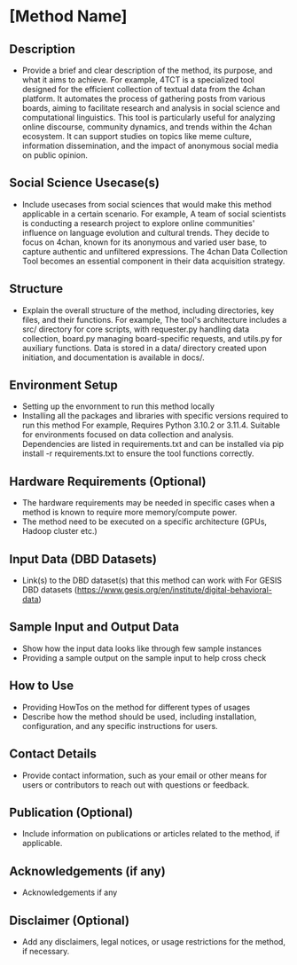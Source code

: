 # [Method Name]

## Description
- Provide a brief and clear description of the method, its purpose, and what it aims to achieve.
For example,
4TCT is a specialized tool designed for the efficient collection of textual data from the 4chan platform. It automates the process of gathering posts from various boards, aiming to facilitate research and analysis in social science and computational linguistics.
This tool is particularly useful for analyzing online discourse, community dynamics, and trends within the 4chan ecosystem. It can support studies on topics like meme culture, information dissemination, and the impact of anonymous social media on public opinion.

## Social Science Usecase(s)
- Include usecases from social sciences that would make this method applicable in a certain scenario.
For example,
A team of social scientists is conducting a research project to explore online communities' influence on language evolution and cultural trends. They decide to focus on 4chan, known for its anonymous and varied user base, to capture authentic and unfiltered expressions. The 4chan Data Collection Tool becomes an essential component in their data acquisition strategy.

## Structure
- Explain the overall structure of the method, including directories, key files, and their functions.
For example,
The tool's architecture includes a src/ directory for core scripts, with requester.py handling data collection, board.py managing board-specific requests, and utils.py for auxiliary functions. Data is stored in a data/ directory created upon initiation, and documentation is available in docs/.


## Environment Setup
- Setting up the envornment to run this method locally
- Installing all the packages and libraries with specific versions required to run this method
For example, 
Requires Python 3.10.2 or 3.11.4. Suitable for environments focused on data collection and analysis.
Dependencies are listed in requirements.txt and can be installed via pip install -r requirements.txt to ensure the tool functions correctly.


## Hardware Requirements (Optional)
- The hardware requirements may be needed in specific cases when a method is known to require more memory/compute power. 
- The method need to be executed on a specific architecture (GPUs, Hadoop cluster etc.)


## Input Data (DBD Datasets)
- Link(s) to the DBD dataset(s) that this method can work with
For GESIS DBD datasets (https://www.gesis.org/en/institute/digital-behavioral-data)

## Sample Input and Output Data
- Show how the input data looks like through few sample instances
- Providing a sample output on the sample input to help cross check 


## How to Use
- Providing HowTos on the method for different types of usages
- Describe how the method should be used, including installation, configuration, and any specific instructions for users.

## Contact Details
- Provide contact information, such as your email or other means for users or contributors to reach out with questions or feedback.

## Publication (Optional)
- Include information on publications or articles related to the method, if applicable.

## Acknowledgements (if any)
- Acknowledgements if any

## Disclaimer (Optional)
- Add any disclaimers, legal notices, or usage restrictions for the method, if necessary.

